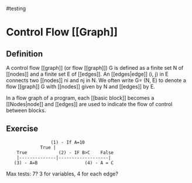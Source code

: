 
#testing 

# Control Flow [[Graph]]

## Definition

A control flow [[graph]] (or flow [[graph]]) G is defined as a finite set N of [[nodes]] and a finite set E of [[edges]]. An [[edges|edge]] (i, j) in E connects two [[nodes]] ni and nj in N. We often write G= (N, E) to denote a flow [[graph]] G with [[nodes]] given by N and [[edges]] by E.

In a flow graph of a program, each [[basic block]] becomes a [[Nodes|node]] and [[edges]] are used to indicate the flow of control between blocks.

## Exercise

					 (1) - If A=10
				 True |
		True	        (2) - IF B>C    False
		|--------------|-------------------|
	   (3) - A=B                  (4) - A = C

Max tests: 7? 3 for variables, 4 for each edge?
